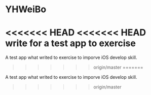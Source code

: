 # YHWeiBo
<<<<<<< HEAD
<<<<<<< HEAD
write for a test app to exercise
=======

A test app what writed to exercise to imporve iOS develop skill.
>>>>>>> origin/master
=======

A test app what writed to exercise to imporve iOS develop skill.
>>>>>>> origin/master

